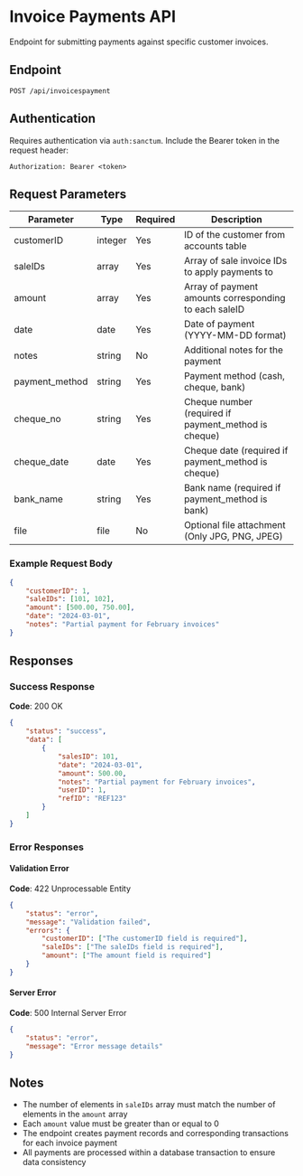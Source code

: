 # Invoice Payments API

Endpoint for submitting payments against specific customer invoices.

## Endpoint

```
POST /api/invoicespayment
```

## Authentication

Requires authentication via `auth:sanctum`. Include the Bearer token in the request header:

```
Authorization: Bearer <token>
```

## Request Parameters

| Parameter | Type | Required | Description |
|-----------|------|----------|-------------|
| customerID | integer | Yes | ID of the customer from accounts table |
| saleIDs | array | Yes | Array of sale invoice IDs to apply payments to |
| amount | array | Yes | Array of payment amounts corresponding to each saleID |
| date | date | Yes | Date of payment (YYYY-MM-DD format) |
| notes | string | No | Additional notes for the payment |
| payment_method | string | Yes | Payment method (cash, cheque, bank) |
| cheque_no | string | Yes | Cheque number (required if payment_method is cheque) |
| cheque_date | date | Yes | Cheque date (required if payment_method is cheque) |
| bank_name | string | Yes | Bank name (required if payment_method is bank) |
| file | file | No | Optional file attachment (Only JPG, PNG, JPEG) |

### Example Request Body

```json
{
    "customerID": 1,
    "saleIDs": [101, 102],
    "amount": [500.00, 750.00],
    "date": "2024-03-01",
    "notes": "Partial payment for February invoices"
}
```

## Responses

### Success Response

**Code**: 200 OK

```json
{
    "status": "success",
    "data": [
        {
            "salesID": 101,
            "date": "2024-03-01",
            "amount": 500.00,
            "notes": "Partial payment for February invoices",
            "userID": 1,
            "refID": "REF123"
        }
    ]
}
```

### Error Responses

#### Validation Error

**Code**: 422 Unprocessable Entity

```json
{
    "status": "error",
    "message": "Validation failed",
    "errors": {
        "customerID": ["The customerID field is required"],
        "saleIDs": ["The saleIDs field is required"],
        "amount": ["The amount field is required"]
    }
}
```

#### Server Error

**Code**: 500 Internal Server Error

```json
{
    "status": "error",
    "message": "Error message details"
}
```

## Notes

- The number of elements in `saleIDs` array must match the number of elements in the `amount` array
- Each `amount` value must be greater than or equal to 0
- The endpoint creates payment records and corresponding transactions for each invoice payment
- All payments are processed within a database transaction to ensure data consistency
